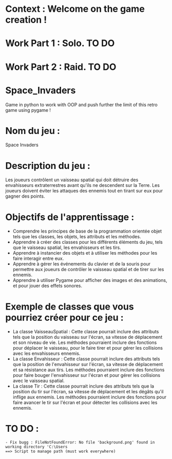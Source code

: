 
# Context : Welcome on the game creation !


# Work Part 1 : Solo. TO DO


# Work Part 2 : Raid. TO DO


# Space_Invaders
Game in python to work with OOP and push further the limit of this retro game using pygame !

# Nom du jeu : 
Space Invaders

# Description du jeu : 
Les joueurs contrôlent un vaisseau spatial qui doit détruire des envahisseurs extraterrestres avant qu'ils ne descendent sur la Terre. Les joueurs doivent éviter les attaques des ennemis tout en tirant sur eux pour gagner des points.

# Objectifs de l'apprentissage :
- Comprendre les principes de base de la programmation orientée objet tels que les classes, les objets, les attributs et les méthodes.
- Apprendre à créer des classes pour les différents éléments du jeu, tels que le vaisseau spatial, les envahisseurs et les tirs.
- Apprendre à instancier des objets et à utiliser les méthodes pour les faire interagir entre eux.
- Apprendre à gérer les événements du clavier et de la souris pour permettre aux joueurs de contrôler le vaisseau spatial et de tirer sur les ennemis.
- Apprendre à utiliser Pygame pour afficher des images et des animations, et pour jouer des effets sonores.

# Exemple de classes que vous pourriez créer pour ce jeu :
- La classe VaisseauSpatial : Cette classe pourrait inclure des attributs tels que la position du vaisseau sur l'écran, sa vitesse de déplacement et son niveau de vie. Les méthodes pourraient inclure des fonctions pour déplacer le vaisseau, pour le faire tirer et pour gérer les collisions avec les envahisseurs ennemis.
- La classe Envahisseur : Cette classe pourrait inclure des attributs tels que la position de l'envahisseur sur l'écran, sa vitesse de déplacement et sa résistance aux tirs. Les méthodes pourraient inclure des fonctions pour faire bouger l'envahisseur sur l'écran et pour gérer les collisions avec le vaisseau spatial.
- La classe Tir : Cette classe pourrait inclure des attributs tels que la position du tir sur l'écran, sa vitesse de déplacement et les dégâts qu'il inflige aux ennemis. Les méthodes pourraient inclure des fonctions pour faire avancer le tir sur l'écran et pour détecter les collisions avec les ennemis.

# TO DO : 
    - Fix bugg : FileNotFoundError: No file 'background.png' found in working directory 'C:\Users
    ==> Script to manage path (must work everywhere)
